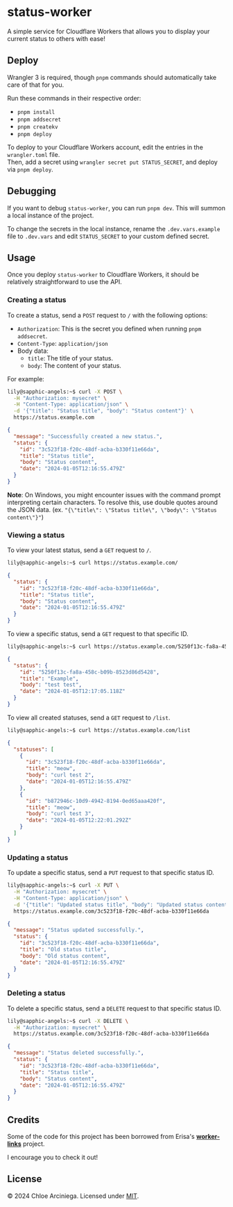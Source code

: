 # status-worker

A simple service for Cloudflare Workers that allows you to display your current status to others with ease!

## Deploy

Wrangler 3 is required, though `pnpm` commands should automatically take care of that for you.

Run these commands in their respective order:

- `pnpm install`
- `pnpm addsecret`
- `pnpm createkv`
- `pnpm deploy`

To deploy to your Cloudflare Workers account, edit the entries in the `wrangler.toml` file.  
Then, add a secret using `wrangler secret put STATUS_SECRET`, and deploy via `pnpm deploy`.

## Debugging

If you want to debug `status-worker`, you can run `pnpm dev`. This will summon a local instance of the project.

To change the secrets in the local instance, rename the `.dev.vars.example` file to `.dev.vars` and edit `STATUS_SECRET` to your custom defined secret.

## Usage

Once you deploy `status-worker` to Cloudflare Workers, it should be relatively straightforward to use the API.

### Creating a status

To create a status, send a `POST` request to `/` with the following options:

- `Authorization`: This is the secret you defined when running `pnpm addsecret`.
- `Content-Type`: `application/json`
- Body data:
  - `title`: The title of your status.
  - `body`: The content of your status.

For example:

```bash
lily@sapphic-angels:~$ curl -X POST \
  -H "Authorization: mysecret" \
  -H "Content-Type: application/json" \
  -d '{"title": "Status title", "body": "Status content"}' \
  https://status.example.com
```
```json
{
  "message": "Successfully created a new status.",
  "status": {
    "id": "3c523f18-f20c-48df-acba-b330f11e66da",
    "title": "Status title",
    "body": "Status content",
    "date": "2024-01-05T12:16:55.479Z"
  }
}
```

**Note**:
On Windows, you might encounter issues with the command prompt interpreting certain characters. To resolve this, use double quotes around the JSON data. (ex. `"{\"title\": \"Status title\", \"body\": \"Status content\"}"`)

### Viewing a status

To view your latest status, send a `GET` request to `/`.

```bash
lily@sapphic-angels:~$ curl https://status.example.com/
```
```json
{
  "status": {
    "id": "3c523f18-f20c-48df-acba-b330f11e66da",
    "title": "Status title",
    "body": "Status content",
    "date": "2024-01-05T12:16:55.479Z"
  }
}
```

To view a specific status, send a `GET` request to that specific ID.

```bash
lily@sapphic-angels:~$ curl https://status.example.com/5250f13c-fa8a-458c-b09b-8523d86d5428
```
```json
{
  "status": {
    "id": "5250f13c-fa8a-458c-b09b-8523d86d5428",
    "title": "Example",
    "body": "test test",
    "date": "2024-01-05T12:17:05.118Z"
  }
}
```

To view all created statuses, send a `GET` request to `/list`.

```bash
lily@sapphic-angels:~$ curl https://status.example.com/list
```
```json
{
  "statuses": [
    {
      "id": "3c523f18-f20c-48df-acba-b330f11e66da",
      "title": "meow",
      "body": "curl test 2",
      "date": "2024-01-05T12:16:55.479Z"
    },
    {
      "id": "b872946c-10d9-4942-8194-0ed65aaa420f",
      "title": "meow",
      "body": "curl test 3",
      "date": "2024-01-05T12:22:01.292Z"
    }
  ]
}
```

### Updating a status

To update a specific status, send a `PUT` request to that specific status ID.

```bash
lily@sapphic-angels:~$ curl -X PUT \
  -H "Authorization: mysecret" \
  -H "Content-Type: application/json" \
  -d '{"title": "Updated status title", "body": "Updated status content"}' \
  https://status.example.com/3c523f18-f20c-48df-acba-b330f11e66da
```
```json
{
  "message": "Status updated successfully.",
  "status": {
    "id": "3c523f18-f20c-48df-acba-b330f11e66da",
    "title": "Old status title",
    "body": "Old status content",
    "date": "2024-01-05T12:16:55.479Z"
  }
}
```

### Deleting a status

To delete a specific status, send a `DELETE` request to that specific status ID.

```bash
lily@sapphic-angels:~$ curl -X DELETE \
  -H "Authorization: mysecret" \
  https://status.example.com/3c523f18-f20c-48df-acba-b330f11e66da
```
```json
{
  "message": "Status deleted successfully.",
  "status": {
    "id": "3c523f18-f20c-48df-acba-b330f11e66da",
    "title": "Status title",
    "body": "Status content",
    "date": "2024-01-05T12:16:55.479Z"
  }
}
```

## Credits

Some of the code for this project has been borrowed from Erisa's **[worker-links](https://github.com/Erisa/worker-links)** project.

I encourage you to check it out!

## License

&copy; 2024 Chloe Arciniega. Licensed under [MIT](LICENSE).
